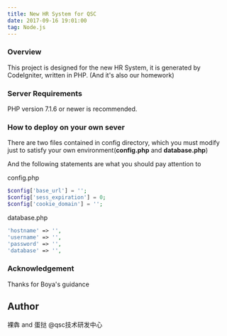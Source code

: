 ```yaml
---
title: New HR System for QSC
date: 2017-09-16 19:01:00
tag: Node.js
---
```

### Overview
This project is designed for the new HR System, it is generated by CodeIgniter, written in PHP.
(And it's also our homework)
### Server Requirements
PHP version 7.1.6 or newer is recommended.
### How to deploy on your own sever
There are two files contained in config directory, which you must modify just to satisfy your own environment(**config.php** and **database.php**)

And the following statements are what you should pay attention to

config.php

```php
$config['base_url'] = '';
$config['sess_expiration'] = 0;
$config['cookie_domain'] = '';
```

database.php

```php
'hostname' => '',
'username' => '',
'password' => '',
'database' => '',
```

### Acknowledgement

Thanks for Boya's guidance

## Author

裸犇 and 蛋挞 @qsc技术研发中心